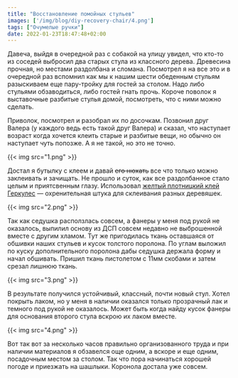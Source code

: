 ```yaml
---
title: "Восстановление помойных стульев"
images: ['/img/blog/diy-recovery-chair/4.png']
tags: ["Очумелые ручки"]
date: 2022-01-23T18:47:48+02:00
---
```


Давеча, выйдя в очередной раз с собакой на улицу увидел, что кто-то из соседей выбросил два старых стула из классного
дерева. Древесина прочная, но местами раздолбана и сломана. Посмотрел я на все это и в очередной раз вспомнил как мы к
нашим шести обеденным стульям разыскиваем еще пару-тройку для гостей за столом. Надо либо стульями обзаводиться, либо
гостей гнать прочь. Короче поволок я выставочные разбитые стулья домой, посмотреть, что с ними можно сделать.

<!--more-->

Приволок, посмотрел и разобрал их по досочкам. Позвонил друг Валера (у каждого ведь есть такой друг Валера) и сказал,
что наступает возраст когда хочется клеить старые и разбитые вещи, но обычно он наступает чуть попозже. А я не такой, но
это не точно.

{{< img src="1.png" >}}

Достал я бутылку с клеем и давай ~~его нюхать~~ все что только можно заклеивать и зачищать. Не прошло и суток, как все
раздолбанное стало целым и приятсвенным глазу.
Использовал [желтый плотницкий клей Геркулес](https://yac.co.il/product/%d7%93%d7%91%d7%a7-%d7%a0%d7%92%d7%a8%d7%99%d7%9d-%d7%9e%d7%a7%d7%a6%d7%95%d7%a2%d7%99-%d7%a6%d7%94%d7%95%d7%91/)
— охренительная штука для склеивания разных деревяшек.

{{< img src="2.png" >}}

Так как седушка расползлась совсем, а фанеры у меня под рукой не оказалось, выпилил основу из ДСП совсем недавно не
выброшенной вместе с другим хламом. Тут же пригодилась ткань оставшаяся от обшивки наших стульев и кусок толстого
поролона. По углам выложил по куску дополнительного поролона дабы седушка держала форму и начал обшивать. Пришил ткань
пистолетом с 11мм скобами и затем срезал лишнюю ткань.

{{< img src="3.png" >}}

В результате получился устойчивый, классный, почти новый стул. Хотел покрыть лаком, но у меня в наличии оказался только
прозрачный лак и темного под рукой не оказалось. Может быть когда найду кусок фанеры для основания второго стула вскрою
их лаком вместе.

{{< img src="4.png" >}}

Вот так вот за несколько часов правильно организованного труда и при наличии материалов я обзавелся още одним, а вскоре
и еще одним, посадочным местом за столом. Так что пора начинаться хорошей погоде и приезжать на шашлыки. Коронола
достала уже совсем.

